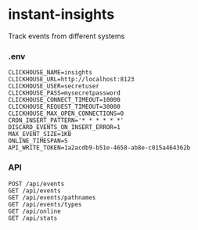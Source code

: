 # instant-insights
Track events from different systems

### .env

```shell
CLICKHOUSE_NAME=insights
CLICKHOUSE_URL=http://localhost:8123
CLICKHOUSE_USER=secretuser
CLICKHOUSE_PASS=mysecretpassword
CLICKHOUSE_CONNECT_TIMEOUT=10000
CLICKHOUSE_REQUEST_TIMEOUT=30000
CLICKHOUSE_MAX_OPEN_CONNECTIONS=0
CRON_INSERT_PATTERN='* * * * * *'
DISCARD_EVENTS_ON_INSERT_ERROR=1
MAX_EVENT_SIZE=1KB
ONLINE_TIMESPAN=5
API_WRITE_TOKEN=1a2acdb9-b51e-4658-ab8e-c015a464362b
```

### API

```shell
POST /api/events
GET /api/events
GET /api/events/pathnames
GET /api/events/types
GET /api/online
GET /api/stats
```